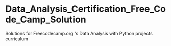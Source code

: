 # Data_Analysis_Certification_Free_Code_Camp_Solution
Solutions for Freecodecamp.org 's Data Analysis with Python projects curriculum
